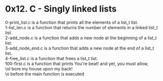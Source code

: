 <h1>0x12. C - Singly linked lists</h1>

0-print_list.c is a function that prints all the elements of a list_t list.<br />
1-list_len.c is a function that returns the number of elements in a linked list_t list.<br />
2-add_node.c is a function that adds a new node at the beginning of a list_t list.<br />
3-add_node_end.c is a function that adds a new node at the end of a list_t list.<br />
4-free_list.c is a function that frees a list_t list.<br />
100-first.c is a function that prints You're beat! and yet, you must allow,<br />\nI bore my house upon my back!<br />\n before the main function is executed<br />